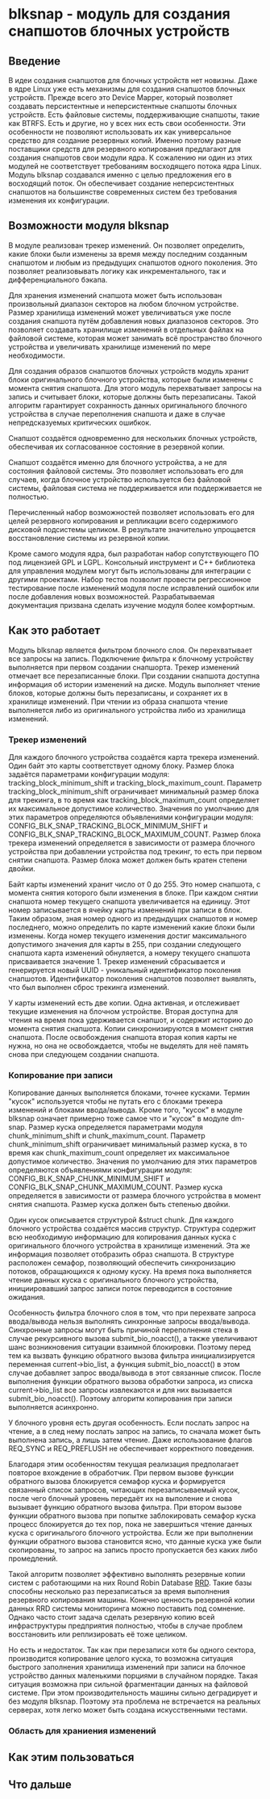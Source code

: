 # blksnap - модуль для создания снапшотов блочных устройств

## Введение
В идеи создания снапшотов для блочных устройств нет новизны. Даже в ядре Linux уже есть механизмы для создания снапшотов блочных устройств.
Прежде всего это Device Mapper, который позволяет создавать персистентные и неперсистентные снапшоты блочных устройств. Есть файловые системы, поддерживающие снапшоты, такие как BTRFS. Есть и другие, но у всех них есть свои особенности. Эти особенности не позволяют использовать их как универсальное средство для создание резервных копий. Именно поэтому разные поставщики средств для резервного копирования предлагают для создания снапшотов свои модули ядра. К сожалению ни один из этих модулей не соответствует требованиям восходящего потока ядра Linux.
Модуль blksnap создавался именно с целью предложения его в восходящий поток. Он обеспечивает создание неперсистентных снапшотов на большинстве современных систем без требования изменения их конфигурации.

## Возможности модуля blksnap
В модуле реализован трекер изменений. Он позволяет определить, какие  блоки были изменены за время между последним созданным снапшотом и любым из предыдущих снапшотов одного поколения. Это позволяет реализовывать логику как инкрементального, так и дифференциального бэкапа.

Для хранения изменений снапшота может быть использован произвольный диапазон секторов на любом блочном устройстве. Размер хранилища изменений может увеличиваться уже после создания снапшота путём добавления новых диапазонов секторов. Это позволяет создавать хранилище изменений в отдельных файлах на файловой системе, которая может занимать всё пространство блочного устройства и увеличивать хранилище изменений по мере необходимости.

Для создания образов снапшотов блочных устройств модуль хранит блоки оригинального блочного устройства, которые были изменены с момента снятия снапшота. Для этого модуль перехватывает запросы на запись и считывает блоки, которые должны быть перезаписаны. Такой алгоритм гарантирует сохранность данных оригинального блочного устройства в случае переполнения снапшота и даже в случае непредсказуемых критических ошибкок.

Снапшот создаётся одновременно для нескольких блочных устройств, обеспечивая их согласованное состояние в резервной копии.

Снапшот создаётся именно для блочного устройства, а не для состояния файловой системы. Это позволяет использовать его для случаев, когда блочное устройство используется без файловой системы, файловая система не поддерживается или поддерживается не полностью.

Перечисленный набор возможностей позволяет использовать его для целей резервного копирования и репликации всего содержимого дисковой подсистемы целиком. В результате значительно упрощается восстановление системы из резервной копии.

Кроме самого модуля ядра, был разработан набор сопутствующего ПО под лицензией GPL и LGPL.
Консольный инструмент и С++ библиотека для управления модулем могут быть использованы для интеграции с другими проектами.
Набор тестов позволит провести регрессионное тестирование после изменений модуля после исправлений ошибок или после добавления новых возможностей.
Разрабатываемая документация призвана сделать изучение модуля более комфортным.

## Как это работает
Модуль blksnap является фильтром блочного слоя. Он перехватывает все запросы на запись.
Подключение фильтра к блочному устройству выполняется при первом создании снапшорта.
Трекер изменений отмечает все перезаписанные блоки. При создании снапшота доступна информация об истории изменений на диске.
Модуль выполняет чтение блоков, которые должны быть перезаписаны, и сохраняет их в хранилище изменений. При чтении из образа снапшота чтение выполняется либо из оригинального устройства либо из хранилища изменений.

### Трекер изменений
Для каждого блочного устройства создаётся карта трекера изменений. Один байт это карты соответствует одному блоку. Размер блока задаётся параметрами конфигурации модуля: tracking_block_minimum_shift и tracking_block_maximum_count. Параметр tracking_block_minimum_shift ограничивает минимальный размер блока для трекинга, в то время как tracking_block_maximum_count определяет их максимальное допустимое количество. Значения по умолчанию для этих параметров определяются объявлениями конфигурации модуля: CONFIG_BLK_SNAP_TRACKING_BLOCK_MINIMUM_SHIFT и CONFIG_BLK_SNAP_TRACKING_BLOCK_MAXIMUM_COUNT. Размер блока трекера изменений определяется в зависимости от размера блочного устройства при добавлении устройства под трекинг, то есть при первом снятии снапшота. Размер блока может должен быть кратен степени двойки.

Байт карты изменений хранит число от 0 до 255. Это номер снапшота, с момента снятия которого были изменения в блоке. При каждом снятии снапшота номер текущего снапшота увеличивается на единицу. Этот номер записывается в ячейку карты изменений при записи в блок. Таким образом, зная номер одного из предыдущих снапшотов и номер последнего, можно определить по карте изменений какие блоки были изменены. Когда номер текущего изменения достиг максимального допустимого значения для карты в 255, при создании следующего снапшота карта изменений обнуляется, а номеру текущего снапшота присваивается значение 1. Трекер изменений сбрасывается и генерируется новый UUID - уникальный идентификатор поколения снапшотов. Идентификатор поколения снапшотов позволяет выявлять, что был выполнен сброс трекинга изменений.

У карты изменений есть две копии. Одна активная, и отслеживает текущие изменения на блочном устройстве. Вторая доступна для чтения на время пока удерживается снапшот, и содержит историю до момента снятия снапшота. Копии синхронизируются в момент снятия снапшота. После освобождения снапшота вторая копия карты не нужна, но она не освобождается, чтобы не выделять для неё память снова при следующем создании снапшота.

### Копирование при записи
Копирование данных выполняется блоками, точнее кусками. Термин "кусок" используется чтобы не путать его с блоками трекера изменений и блоками ввода/вывода. Кроме того, "кусок" в модуле blksnap означает примерно тоже самое что и "кусок" в модуле dm-snap.
Размер куска определяется параметрами модуля chunk_minimum_shift и chunk_maximum_count. Параметр chunk_minimum_shift ограничивает минимальный размер куска, в то время как chunk_maximum_count определяет их максимальное допустимое количество. Значения по умолчанию для этих параметров определяются объявлениями конфигурации модуля: CONFIG_BLK_SNAP_CHUNK_MINIMUM_SHIFT и CONFIG_BLK_SNAP_CHUNK_MAXIMUM_COUNT. Размер куска определяется в зависимости от размера блочного устройства в момент снятия снапшота. Размер куска должен быть  степенью двойки.

Один кусок описывается структурой &struct chunk. Для каждого блочного устройства создаётся массив структур. Структура содержит всю необходимую информацию для копирования данных куска с оригинального блочного устройства в хранилище изменений. Эта же информация позволяет отобразить образ снапшота. В структуре расположен семафор, позволяющий обеспечить синхронизацию потоков, обращающихся к одному куску. На время пока выполняется чтение данных куска с оригинального блочного устройства, инициировавший запрос записи поток переводится в состояние ожидания.

Особенность фильтра блочного слоя в том, что при перехвате запроса ввода/вывода нельзя выполнять синхронные запросы ввода/вывода. Синхронные запросы могут быть причиной переполнения стека в случае рекурсивного вызова submit_bio_noacct(), а также увеличивают шанс возникновения ситуации взаимной блокировки. Поэтому перед тем ка вызвать функцию обратного вызова фильтра инициализируется переменная current->bio_list, а функция submit_bio_noacct() в этом случае добавляет запрос ввода/вывода в этот связанные список. После выполнения функции обратного вызова обработки запроса, из списка current->bio_list все запросы извлекаются и для них вызывается submit_bio_noacct(). Поэтому алгоритм копирования при записи выполняется асинхронно.

У блочного уровня есть другая особенность. Если послать запрос на чтение, а в след нему послать запрос на запись, то сначала может быть выполнена запись, а лишь затем чтение. Даже использование флагов REQ_SYNC и REQ_PREFLUSH не обеспечивает корректного поведения.

Благодаря этим особенностям текущая реализация предполагает повторое вхождение в обработчик. При первом вызове функции обратного вызова блокируется семафор куска и формируется связанный список запросов, читающих перезаписываемый кусок, после чего блочный уровень передаёт их на выполение и снова вызывает функцию обратного вызова фильтра. При втором вызове функции обратного вызова при попытке заблокировать семафор куска процесс блокируется до тех пор, пока не завершиться чтение данных куска с оригинальгого блочного устройства. Если же при выполнении функции обратного вызова становится ясно, что данные куска уже были скопированы, то запрос на запись просто пропускается без каких либо промедлений.

Такой алгоритм позволяет эффективно выполнять резервные копии систем с работающими на них Round Robin Database [RRD](https://www.loriotpro.com/Products/On-line_Documentation_V5/LoriotProDoc_EN/V22-RRD_Collector_RRD_Manager/V22-A1_Introduction_RRD_EN.htm). Такие базы способны несколько раз перезаписаться за время выполнения резервного копирования машины. Конечно ценность резервной копии данных RRD системы мониторинга можно поставить под сомнение. Однако часто стоит задача сделать резервную копию всей инфраструктуры предприятия полностью, чтобы в случае проблем восстановить или реплизировать её тоже целиком.

Но есть и недостаток. Так как при перезаписи хотя бы одного сектора, производится копирование целого куска, то возможна ситуация быстрого заполнения хранилища изменений при записи на блочное устройство данных маленькими порциями в случайном порядке. Такая ситуация возможна при сильной фрагментации данных на файловой системе. При этом производительность  машины сильно деградирует и без модуля blksnap. Поэтому эта проблема не встречается на реальных серверах, хотя легко может быть создана искусственными тестами.

### Область для храниения изменений

## Как этим пользоваться

## Что дальше
